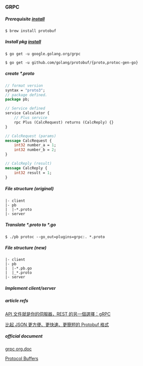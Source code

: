 ### GRPC

##### Prerequisite [install]((http://google.github.io/proto-lens/installing-protoc.html))

    $ brew install protobuf
    
##### Install pkg [install](https://github.com/grpc/grpc-go)

    $ go get -u google.golang.org/grpc
    
    $ go get -u github.com/golang/protobuf/{proto,protoc-gen-go}
    
##### create *.proto

```protobuf
// format version
syntax = "proto3";  
// package defined.
package pb;

// Service defined
service Calculator {  
    // Plus service
    rpc Plus (CalcRequest) returns (CalcReply) {}
}

// CalcRequest (params)
message CalcRequest {  
    int32 number_a = 1;
    int32 number_b = 2;
}

// CalcReply (result)
message CalcReply {  
    int32 result = 1;
}
```

##### File structure (original)

    |- client
    |- pb
    |  |-*.proto
    |- server

##### Translate *.proto to *.go

    $ ./pb protoc --go_out=plugins=grpc:. *.proto
       
##### File structure (new)
 
    |- client
    |- pb
    |  |-*.pb.go
    |  |_*.proto
    |- server
    
##### Implement client/server

##### article refs

[API 文件就是你的伺服器，REST 的另一個選擇：gRPC](https://yami.io/grpc/)

[比起 JSON 更方便、更快速、更簡短的 Protobuf 格式](https://yami.io/protobuf/)

##### official document

[grpc org.doc](https://godoc.org/google.golang.org/grpc) 

[Protocol Buffers](https://developers.google.com/protocol-buffers/docs/proto3)
  